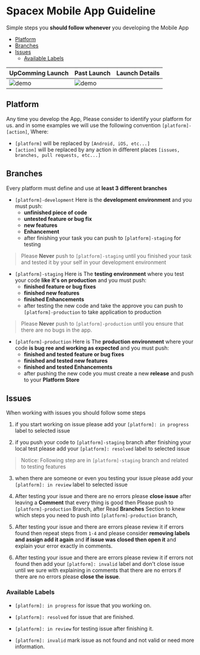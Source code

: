 # Spacex Mobile App Guideline

Simple steps you **should follow whenever** you developing  the Mobile App

- [Platform](#platform)
- [Branches](#branches)
- [Issues](#issues)
    - [Available Labels](#available-labels)


|UpComming Launch|Past Launch|Launch Details
|---|---|---|
|![demo](upcoming_launch.png)|![demo](https://res.cloudinary.com/joshuadeguzman/image/upload/v1594533082/codedash.dev/integrating-graphql-in-flutter/add_user_ziihsg.gif)|


## Platform

Any time you develop the App, Please consider to identify your platform for us. and in some examples we will use the following convention `[platform]-[action]`, Where: 

- `[platform]` will be replaced by `[Android, iOS, etc...]`
- `[action]` will be replaced by any action in different places `[issues, branches, pull requests, etc...]`

## Branches
Every platform must define and use at **least 3 different branches**

- `[platform]-development` Here is the **development environment** and you must push: 
    - **unfinished piece of code**
    - **untested feature or bug fix**
    - **new features** 
    - **Enhancement**
    - after finishing your task you can push to `[platform]-staging` for testing

> Please **Never** push to `[platform]-staging` until you finished your task and tested it by your self in your development environment

- `[platform]-staging` Here is The **testing environment** where you test your code **like it's on production** and you must push:
    - **finished feature or bug fixes**
    - **finished new features** 
    - **finished Enhancements**
    - after testing the new code and take the approve you can push to `[platform]-production` to take application to production

> Please **Never** push to `[platform]-production` until you ensure that there are no bugs in the app.

- `[platform]-production` Here is The **production environment** where your code **is bug ree and working as expected** and you must push:
    - **finished and tested feature or bug fixes**
    - **finished and tested new features** 
    - **finished and tested Enhancements**
    - after pushing the new code you must create a new **release** and push to your **Platform Store** 

## Issues
When working with issues you should follow some steps

1. if you start working on issue please add your `[platform]: in progress` label to selected issue

2. if you push your code to `[platform]-staging` branch after finishing your local test please add your `[platform]: resolved` label to selected issue

> Notice: Following step are in `[platform]-staging` branch and related to testing features
3. when there are someone or even you testing your issue please add your `[platform]: in review` label to selected issue 

4. After testing your issue and there are no errors please **close issue** after leaving a **Comment** that every thing is good then Please push to `[platform]-production` Branch, after Read **Branches** Section to knew which steps you need to push into `[platform]-production` branch, 

5. After testing your issue and there are errors please review it if errors found then repeat steps from `1-4` and please consider **removing labels and assign add it again** and **if issue was closed then open it** and explain your error exactly in comments.

6. After testing your issue and there are errors please review it if errors not found then add your `[platform]: invalid` label and don't close issue until we sure  with explaining in comments that there are no errors if there are no errors please **close the issue**.

### Available Labels
- `[platform]: in progress` for issue that you working on.

- `[platform]: resolved` for issue that are finished.

- `[platform]: in review` for testing issue after finishing it.

- `[platform]: invalid` mark issue as not found and not valid or need more information.
